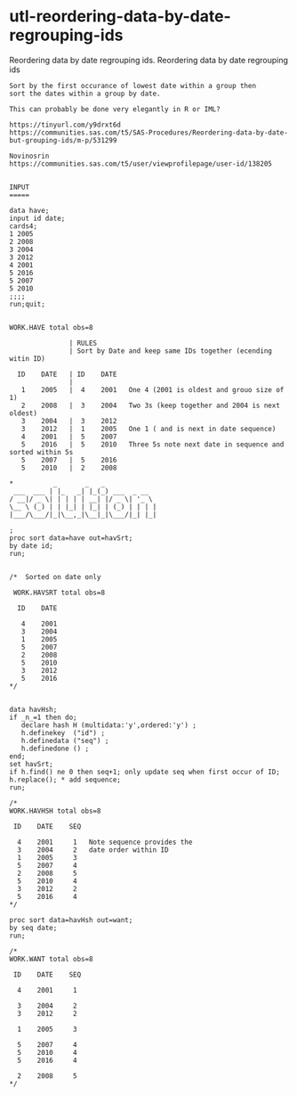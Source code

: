 # utl-reordering-data-by-date-regrouping-ids
Reordering data by date regrouping ids.
    Reordering data by date regrouping ids                                                                       
                                                                                                                 
    Sort by the first occurance of lowest date within a group then                                               
    sort the dates within a group by date.                                                                       
                                                                                                                 
    This can probably be done very elegantly in R or IML?                                                        
                                                                                                                 
    https://tinyurl.com/y9drxt6d                                                                                 
    https://communities.sas.com/t5/SAS-Procedures/Reordering-data-by-date-but-grouping-ids/m-p/531299            
                                                                                                                 
    Novinosrin                                                                                                   
    https://communities.sas.com/t5/user/viewprofilepage/user-id/138205                                           
                                                                                                                 
                                                                                                                 
    INPUT                                                                                                        
    =====                                                                                                        
                                                                                                                 
    data have;                                                                                                   
    input id date;                                                                                               
    cards4;                                                                                                      
    1 2005                                                                                                       
    2 2008                                                                                                       
    3 2004                                                                                                       
    3 2012                                                                                                       
    4 2001                                                                                                       
    5 2016                                                                                                       
    5 2007                                                                                                       
    5 2010                                                                                                       
    ;;;;                                                                                                         
    run;quit;                                                                                                    
                                                                                                                 
                                                                                                                 
    WORK.HAVE total obs=8                                                                                        
                                                                                                                 
                   | RULES                                                                                       
                   | Sort by Date and keep same IDs together (ecending witin ID)                                 
                                                                                                                 
      ID    DATE   | ID    DATE                                                                                  
                   |                                                                                             
       1    2005   |  4    2001   One 4 (2001 is oldest and grouo size of 1)                                     
       2    2008   |  3    2004   Two 3s (keep together and 2004 is next oldest)                                 
       3    2004   |  3    2012                                                                                  
       3    2012   |  1    2005   One 1 ( and is next in date sequence)                                          
       4    2001   |  5    2007                                                                                  
       5    2016   |  5    2010   Three 5s note next date in sequence and sorted within 5s                       
       5    2007   |  5    2016                                                                                  
       5    2010   |  2    2008                                                                                  
                                                                                                                 
    *          _       _   _                                                                                     
     ___  ___ | |_   _| |_(_) ___  _ __                                                                          
    / __|/ _ \| | | | | __| |/ _ \| '_ \                                                                         
    \__ \ (_) | | |_| | |_| | (_) | | | |                                                                        
    |___/\___/|_|\__,_|\__|_|\___/|_| |_|                                                                        
                                                                                                                 
    ;                                                                                                            
    proc sort data=have out=havSrt;                                                                              
    by date id;                                                                                                  
    run;                                                                                                         
                                                                                                                 
                                                                                                                 
    /*  Sorted on date only                                                                                      
                                                                                                                 
     WORK.HAVSRT total obs=8                                                                                     
                                                                                                                 
      ID    DATE                                                                                                 
                                                                                                                 
       4    2001                                                                                                 
       3    2004                                                                                                 
       1    2005                                                                                                 
       5    2007                                                                                                 
       2    2008                                                                                                 
       5    2010                                                                                                 
       3    2012                                                                                                 
       5    2016                                                                                                 
    */                                                                                                           
                                                                                                                 
                                                                                                                 
    data havHsh;                                                                                                 
    if _n_=1 then do;                                                                                            
       declare hash H (multidata:'y',ordered:'y') ;                                                              
       h.definekey  ("id") ;                                                                                     
       h.definedata ("seq") ;                                                                                    
       h.definedone () ;                                                                                         
    end;                                                                                                         
    set havSrt;                                                                                                  
    if h.find() ne 0 then seq+1; only update seq when first occur of ID;                                         
    h.replace(); * add sequence;                                                                                 
    run;                                                                                                         
                                                                                                                 
    /*                                                                                                           
    WORK.HAVHSH total obs=8                                                                                      
                                                                                                                 
     ID    DATE    SEQ                                                                                           
                                                                                                                 
      4    2001     1   Note sequence provides the                                                               
      3    2004     2   date order within ID                                                                     
      1    2005     3                                                                                            
      5    2007     4                                                                                            
      2    2008     5                                                                                            
      5    2010     4                                                                                            
      3    2012     2                                                                                            
      5    2016     4                                                                                            
    */                                                                                                           
                                                                                                                 
    proc sort data=havHsh out=want;                                                                              
    by seq date;                                                                                                 
    run;                                                                                                         
                                                                                                                 
    /*                                                                                                           
    WORK.WANT total obs=8                                                                                        
                                                                                                                 
     ID    DATE    SEQ                                                                                           
                                                                                                                 
      4    2001     1                                                                                            
                                                                                                                 
      3    2004     2                                                                                            
      3    2012     2                                                                                            
                                                                                                                 
      1    2005     3                                                                                            
                                                                                                                 
      5    2007     4                                                                                            
      5    2010     4                                                                                            
      5    2016     4                                                                                            
                                                                                                                 
      2    2008     5                                                                                            
    */                                                                                                           
                                                                                                                 
                                                                                                                 
